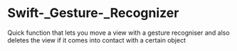 # Swift-_Gesture-_Recognizer
Quick function that lets you move a view with a gesture recogniser and also deletes the view if it comes into contact with a certain object

